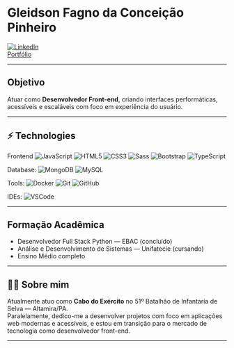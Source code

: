 <!--  
[![Typing SVG](https://readme-typing-svg.demolab.com/?lines=Hello,+my+name+is+Gleidson+Fagno,;Front-end+developer)](https://git.io/typing-svg)

<h2> Sobre mim </h2>

- 👨‍💻 Apaixonado por tecnologia, estou sempre em busca de soluções inovadoras e desafios inspiradores no mundo do desenvolvimento de software.
- 🎓 Atualmente, estou investindo no meu crescimento profissional com o curso **Desenvolvedor Full Stack Python** na [EBAC Online](https://ebaconline.com.br/), onde estou aprimorando minhas habilidades para criar aplicações web de ponta a ponta.
- 🌱 Minha sede de conhecimento me impulsiona a explorar continuamente as últimas tecnologias, incluindo **HTML, CSS, JavaScript Node.js, React.js e Next.js**, enquanto desenvolvo projetos significativos para consolidar minha experiência.

<h3> :rocket: &nbsp;Minhas Skills </h3>

**Aplicações e Dados**

 <p align="left">
  <a href="#" title="html">
  <img src="https://img.shields.io/badge/HTML-E34F26?style=for-the-badge&logo=html5&logoColor=white" alt="html"/></a>
  <a href="#" title="css">
  <img src="https://img.shields.io/badge/CSS-1572B6?&style=for-the-badge&logo=css3&logoColor=white" alt="css"/></a>
  <a href="#" title="javascript">
  <img src="https://img.shields.io/badge/JavaScript-323330?style=for-the-badge&logo=javascript&logoColor=F7DF1E"/></a>
  <a href="#" title="typescript">
  <img src="https://img.shields.io/badge/TypeScript-007ACC?style=for-the-badge&logo=typescript&logoColor=white" alt="typescript"/></a>
  <a href="#" title="saas">
  <img src="https://img.shields.io/badge/Sass-CC6699?style=for-the-badge&logo=sass&logoColor=white" alt="saas"/></a>
  <a href="#" title="react">
  <img src="https://img.shields.io/badge/React-20232A?style=for-the-badge&logo=react&logoColor=61DAFB" alt="react"/></a>
</p>

**DevOps**

  ![Git](https://img.shields.io/badge/-Git-333333?style=flat&logo=git)
  ![GitHub](https://img.shields.io/badge/-GitHub-333333?style=flat&logo=github)

**Ferramentas de Desenvolvimento**

  ![Visual Studio Code](https://img.shields.io/badge/-Visual%20Studio%20Code-333333?style=flat&logo=visual-studio-code&logoColor=007ACC)

<br/>


 
![gleidson fagno GitHub stats](https://github-readme-stats.vercel.app/api?username=gleidsonfagno&show_icons=true&theme=gruvbox)


<br/>

<h3> :earth_americas: &nbsp;Onde me encontrar: </h3> 

[![Linkedin: gleidsonfagno](https://img.shields.io/badge/-gleidsonfagno-blue?style=flat-square&logo=Linkedin&logoColor=white&link=LINK-DO-SEU-LINKEDIN)](https://www.linkedin.com/in/gleidson-fagno-1510a91ab)
[![GitHub: gleidsonfagno]( https://img.shields.io/github/followers/VanessaSwerts?label=follow&style=social)](https://github.com/gleidsonfagno)
-->

# **Gleidson Fagno da Conceição Pinheiro**

[![LinkedIn](https://img.shields.io/badge/-LinkedIn-blue?style=flat-square&logo=Linkedin&logoColor=white)](https://www.linkedin.com/in/gleidson-fagno-1510a91ab)  
[Portfólio](https://www.gleidsonfagno.com.br/)

---

## Objetivo

Atuar como **Desenvolvedor Front-end**, criando interfaces performáticas, acessíveis e escaláveis com foco em experiência do usuário.

---

## ⚡ Technologies

Frontend
![JavaScript](https://img.shields.io/badge/-JavaScript-black?style=flat-square&logo=javascript)
![HTML5](https://img.shields.io/badge/-HTML5-E34F26?style=flat-square&logo=html5&logoColor=white)
![CSS3](https://img.shields.io/badge/-CSS3-1572B6?style=flat-square&logo=css3)
![Sass](https://img.shields.io/badge/-Sass-CC6699?style=flat-square&logo=sass&logoColor=white)
![Bootstrap](https://img.shields.io/badge/-Bootstrap-563D7C?style=flat-square&logo=bootstrap)
![TypeScript](https://img.shields.io/badge/-TypeScript-007ACC?style=flat-square&logo=typescript&logoColor=white)

Database:
![MongoDB](https://img.shields.io/badge/-MongoDB-black?style=flat-square&logo=mongodb) 
![MySQL](https://img.shields.io/badge/-MySQL-4479A1?style=flat-square&logo=mysql&logoColor=white)

Tools:
![Docker](https://img.shields.io/badge/-Docker-2496ED?style=flat-square&logo=docker&logoColor=white)
![Git](https://img.shields.io/badge/-Git-black?style=flat-square&logo=git)
![GitHub](https://img.shields.io/badge/-GitHub-181717?style=flat-square&logo=github)

IDEs:
![VSCode](https://img.shields.io/badge/-VSCode-007ACC?style=flat-square&logo=visual-studio-code&logoColor=white)

---

## Formação Acadêmica

- Desenvolvedor Full Stack Python — EBAC (concluído)
- Análise e Desenvolvimento de Sistemas — Unifatecie (cursando)
- Ensino Médio completo

---

## 👨‍💻 Sobre mim

Atualmente atuo como **Cabo do Exército** no 51º Batalhão de Infantaria de Selva — Altamira/PA.  
Paralelamente, dedico-me a desenvolver projetos com foco em aplicações web modernas e acessíveis, e estou em transição para o mercado de tecnologia como desenvolvedor front-end.

---

